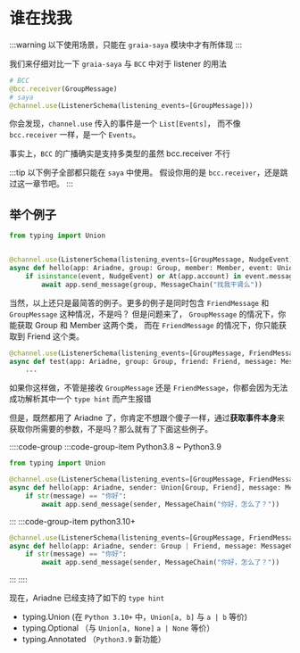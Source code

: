 # 谁在找我

:::warning
以下使用场景，只能在 `graia-saya` 模块中才有所体现
:::

我们来仔细对比一下 `graia-saya` 与 `BCC` 中对于 listener 的用法

```python
# BCC
@bcc.receiver(GroupMessage)
# saya
@channel.use(ListenerSchema(listening_events=[GroupMessage]))
```

你会发现，`channel.use` 传入的事件是一个 `List[Events]`，
而不像 `bcc.receiver` 一样，是一个 `Events`。

事实上，`BCC` 的广播确实是支持多类型的<curtain>虽然 bcc.receiver 不行</curtain>

:::tip
以下例子全部都只能在 `saya` 中使用。
假设你用的是 `bcc.receiver`，还是跳过这一章节吧。
:::

## 举个例子

```python
from typing import Union


@channel.use(ListenerSchema(listening_events=[GroupMessage, NudgeEvent]))
async def hello(app: Ariadne, group: Group, member: Member, event: Union[GroupMessage, NudgeEvent]):
    if isinstance(event, NudgeEvent) or At(app.account) in event.message:
        await app.send_message(group, MessageChain("找我干肾么"))
```

当然，以上还只是最简答的例子。更多的例子是同时包含 `FriendMessage` 和 `GroupMessage` 这种情况，不是吗？
但是问题来了， `GroupMessage` 的情况下，你能获取 Group 和 Member 这两个类，
而在 `FriendMessage` 的情况下，你只能获取到 Friend 这个类。

```python
@channel.use(ListenerSchema(listening_events=[GroupMessage, FriendMessage]))
async def test(app: Ariadne, group: Group, friend: Friend, message: MessageChain):
    ...
```

如果你这样做，不管是接收 `GroupMessage` 还是 `FriendMessage`，你都会因为无法成功解析其中一个 `type hint` 而产生报错

但是，既然都用了 Ariadne 了，你肯定不想跟个傻子一样，通过**获取事件本身**来获取你所需要的参数，不是吗？那么就有了下面这些例子。

::::code-group
:::code-group-item Python3.8 ~ Python3.9

```python
from typing import Union

@channel.use(ListenerSchema(listening_events=[GroupMessage, FriendMessage]))
async def hello(app: Ariadne, sender: Union[Group, Friend], message: MessageChain):
    if str(message) == "你好":
        await app.send_message(sender, MessageChain("你好，怎么了？"))
```

:::
:::code-group-item python3.10+

```python
@channel.use(ListenerSchema(listening_events=[GroupMessage, FriendMessage]))
async def hello(app: Ariadne, sender: Group | Friend, message: MessageChain):
    if str(message) == "你好":
        await app.send_message(sender, MessageChain("你好，怎么了？"))
```

:::
::::

现在，Ariadne 已经支持了如下的 `type hint`

- typing.Union (在 `Python 3.10+` 中，`Union[a, b]` 与 `a | b` 等价)
- typing.Optional （与 `Union[a, None]` `a | None` 等价）
- typing.Annotated （`Python3.9` 新功能）

<loading />
